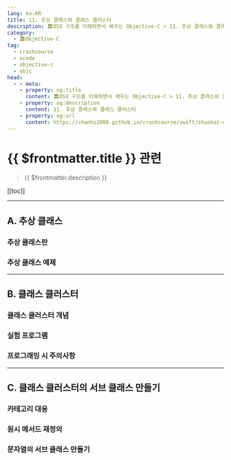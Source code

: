 ```yaml
---
lang: ko-KR
title: 11. 추상 클래스와 클래스 클러스터
description: 🏛OSX 구조를 이해하면서 배우는 Objective-C > 11. 추상 클래스와 클래스 클러스터
category:
  - 🏛Objective-C
tag: 
  - crashcourse
  - xcode
  - objective-c
  - objc
head:
  - - meta:
    - property: og:title
      content: 🏛OSX 구조를 이해하면서 배우는 Objective-C > 11. 추상 클래스와 클래스 클러스터
    - property: og:description
      content: 11. 추상 클래스와 클래스 클러스터
    - property: og:url
      content: https://chanhi2000.github.io/crashcourse/swift/shuokai-objc/11.html
---
```


# {{ $frontmatter.title }} 관련

> {{ $frontmatter.description }}

[[toc]]

---

## A. 추상 클래스

### 추상 클래스란

### 추상 클래스 예제


---

## B. 클래스 클러스터

### 클래스 클러스터 개념

### 실험 프로그램

### 프로그래밍 시 주의사항


---

## C. 클래스 클러스터의 서브 클래스 만들기

### 카테고리 대응

### 원시 메서드 재정의

### 문자열의 서브 클래스 만들기


<TagLinks />